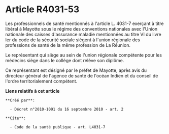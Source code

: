 # Article R4031-53

Les professionnels de santé mentionnés à l'article L. 4031-7 exerçant à titre libéral à Mayotte sous le régime des
conventions nationales avec l'Union nationale des caisses d'assurance maladie mentionnées au titre VI du livre Ier du code de
la sécurité sociale siègent à l'union régionale des professions de santé de la même profession de La Réunion. 

Le représentant qui siège au sein de l'union régionale compétente pour les médecins siège dans le collège dont relève son
diplôme. 

Ce représentant est désigné par le préfet de Mayotte, après avis du directeur général de l'agence de santé de l'océan Indien
et du conseil de l'ordre territorialement compétent.

**Liens relatifs à cet article**

	**Créé par**:

	  - Décret n°2010-1091 du 16 septembre 2010 - art. 2

	**Cite**:

	  - Code de la santé publique - art. L4031-7
